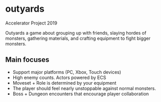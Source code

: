 # outyards

Accelerator Project 2019

Outyards a game about grouping up with friends, slaying hordes of monsters, gathering materials, and crafting equipment to fight bigger monsters.

## Main focuses

* Support major platforms (PC, Xbox, Touch devices)
* High enemy counts. Actors powered by ECS
* Moveset + Role is determined by your equipment
* The player should feel nearly unstoppable against normal monsters.
* Boss + Dungeon encounters that encourage player collaboration
